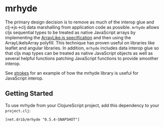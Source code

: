 # mrhyde

The primary design decision is to remove as much of the interop glue
and clj->js->clj data marshalling from application code as possible. 
`mrhyde` allows cljs sequential
types to be treated as native JavaScript arrays by implementing the
[ArrayLike.js specification](https://github.com/dribnet/ArrayLike.js)
and then using the ArrayLikeIsArray polyfill. This technique has
proven useful on libraries like leaflet and angular libraries. In addition,
`mrhyde` includes data interop glue so that cljs map types can be
treated as native JavaScript objects as well as several helpful
functions patching JavaScript functions to provide smoother interop.

See [strokes](https://github.com/dribnet/strokes) for an example of how
the mrhyde library is useful for JavaScript interop.

## Getting Started 

To use mrhyde from your ClojureScript project, 
add this dependency to your `project.clj`:

    [net.drib/mrhyde "0.5.4-SNAPSHOT"]
